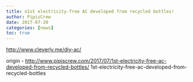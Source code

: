 ```yaml
---
title: o1st electricity-free AC developed from recycled bottles!
author: PipisCrew
date: 2017-07-20
categories: [news]
toc: true
---
```


http://www.cleverly.me/diy-ac/

origin - http://www.pipiscrew.com/2017/07/1st-electricity-free-ac-developed-from-recycled-bottles/ 1st-electricity-free-ac-developed-from-recycled-bottles